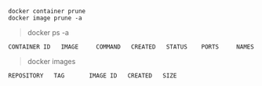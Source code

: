 ```
docker container prune
docker image prune -a
```

> docker ps -a
```
CONTAINER ID   IMAGE     COMMAND   CREATED   STATUS    PORTS     NAMES
```

> docker images
```
REPOSITORY   TAG       IMAGE ID   CREATED   SIZE
```